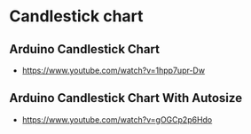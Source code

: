 # Candlestick chart

## Arduino Candlestick Chart

* https://www.youtube.com/watch?v=1hpp7upr-Dw

## Arduino Candlestick Chart With Autosize

* https://www.youtube.com/watch?v=gOGCp2p6Hdo
